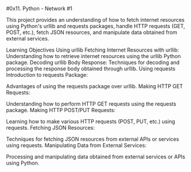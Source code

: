 #0x11. Python - Network #1

This project provides an understanding of how to fetch internet resources using Python's urllib and requests packages, handle HTTP requests (GET, POST, etc.), fetch JSON resources, and manipulate data obtained from external services.

Learning Objectives
Using urllib
Fetching Internet Resources with urllib:
Understanding how to retrieve internet resources using the urllib Python package.
Decoding urllib Body Response:
Techniques for decoding and processing the response body obtained through urllib.
Using requests
Introduction to requests Package:

Advantages of using the requests package over urllib.
Making HTTP GET Requests:

Understanding how to perform HTTP GET requests using the requests package.
Making HTTP POST/PUT Requests:

Learning how to make various HTTP requests (POST, PUT, etc.) using requests.
Fetching JSON Resources:

Techniques for fetching JSON resources from external APIs or services using requests.
Manipulating Data from External Services:

Processing and manipulating data obtained from external services or APIs using Python.
